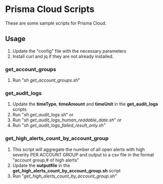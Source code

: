# Prisma Cloud Scripts
These are some sample scripts for Prisma Cloud.

## Usage
1. Update the "config" file with the necessary parameters
2. Install curl and jq if they are not already installed.

### get_account_groups
1. Run "*sh get_account_groups.sh*"

### get_audit_logs
1. Update the **timeType**, **timeAmount** and **timeUnit** in the **get_audit_logs** scripts
2. Run "*sh get_audit_logs.sh*" or
3. Run "*sh get_audit_logs_human_readable_date.sh*" or
4. Run "*sh get_audit_logs_failed_result_only.sh*"

### get_high_alerts_count_by_account_group
1. This script will aggregate the number of all open alerts with high severity PER ACCOUNT GROUP and output to a csv file in the format "account group,# of high alerts"
2. Update the **outputfile** in the **get_high_alerts_count_by_account_group.sh** script
3. Run "*get_high_alerts_count_by_account_group.sh*"
